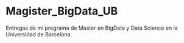 # Magister_BigData_UB

Entregas de mi programa de Master en BigData y Data Science en la Universidad de Barcelona.
